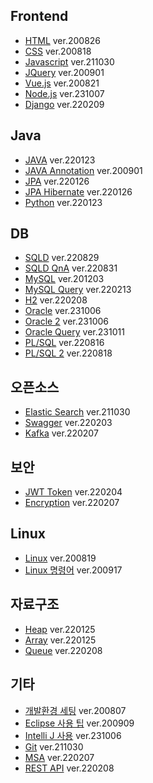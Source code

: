 ## Frontend
- [HTML](https://github.com/ynjch97/YNJCH_WIKI/wiki/HTML) ver.200826
- [CSS](https://github.com/ynjch97/YNJCH_WIKI/wiki/CSS) ver.200818
- [Javascript](https://github.com/ynjch97/YNJCH_WIKI/wiki/Javascript) ver.211030
- [JQuery](https://github.com/ynjch97/YNJCH_WIKI/wiki/JQuery) ver.200901
- [Vue.js](https://github.com/ynjch97/YNJCH_WIKI/wiki/Vue.js) ver.200821
- [Node.js](https://github.com/ynjch97/YNJCH_WIKI/wiki/Node.js) ver.231007
- [Django](https://github.com/ynjch97/YNJCH_WIKI/wiki/Django) ver.220209

## Java
- [JAVA](https://github.com/ynjch97/YNJCH_WIKI/wiki/JAVA") ver.220123
- [JAVA Annotation](https://github.com/ynjch97/YNJCH_WIKI/wiki/JAVA-Annotation) ver.200901
- [JPA](https://github.com/ynjch97/YNJCH_WIKI/wiki/JPA) ver.220126
- [JPA Hibernate](https://github.com/ynjch97/YNJCH_WIKI/wiki/JPA-Hibernate) ver.220126
- [Python](https://github.com/ynjch97/YNJCH_WIKI/wiki/Python) ver.220123

## DB
- [SQLD](https://github.com/ynjch97/YNJCH_WIKI/wiki/SQLD) ver.220829
- [SQLD QnA](https://github.com/ynjch97/YNJCH_WIKI/wiki/SQLD-QnA) ver.220831
- [MySQL](https://github.com/ynjch97/YNJCH_WIKI/wiki/MySQL) ver.201203
- [MySQL Query](https://github.com/ynjch97/YNJCH_WIKI/wiki/MySQL-Query) ver.220213
- [H2](https://github.com/ynjch97/YNJCH_WIKI/wiki/H2) ver.220208
- [Oracle](https://github.com/ynjch97/YNJCH_WIKI/wiki/Oracle) ver.231006
- [Oracle 2](https://github.com/ynjch97/YNJCH_WIKI/wiki/Oracle-2) ver.231006
- [Oracle Query](https://github.com/ynjch97/YNJCH_WIKI/wiki/Oracle-Query) ver.231011
- [PL/SQL](https://github.com/ynjch97/YNJCH_WIKI/wiki/PL-SQL) ver.220816
- [PL/SQL 2](https://github.com/ynjch97/YNJCH_WIKI/wiki/PL-SQL-2) ver.220818

## 오픈소스
- [Elastic Search](https://github.com/ynjch97/YNJCH_WIKI/wiki/Elastic-Search) ver.211030
- [Swagger](https://github.com/ynjch97/YNJCH_WIKI/wiki/Swagger) ver.220203
- [Kafka](https://github.com/ynjch97/YNJCH_WIKI/wiki/Kafka) ver.220207

## 보안 
- [JWT Token](https://github.com/ynjch97/YNJCH_WIKI/wiki/JWT-Token) ver.220204
- [Encryption](https://github.com/ynjch97/YNJCH_WIKI/wiki/Encryption) ver.220207

## Linux
- [Linux](https://github.com/ynjch97/YNJCH_WIKI/wiki/Linux) ver.200819
- [Linux 명령어](https://github.com/ynjch97/YNJCH_WIKI/wiki/Linux--%EB%AA%85%EB%A0%B9%EC%96%B4) ver.200917

## 자료구조
- [Heap](https://github.com/ynjch97/YNJCH_WIKI/wiki/Heap) ver.220125
- [Array](https://github.com/ynjch97/YNJCH_WIKI/wiki/Array) ver.220125
- [Queue](https://github.com/ynjch97/YNJCH_WIKI/wiki/Queue) ver.220208

## 기타
- [개발환경 세팅](https://github.com/ynjch97/YNJCH_WIKI/wiki/%EA%B0%9C%EB%B0%9C-%ED%99%98%EA%B2%BD-%EC%84%B8%ED%8C%85) ver.200807
- [Eclipse 사용 팁](https://github.com/ynjch97/YNJCH_WIKI/wiki/Eclipse) ver.200909
- [Intelli J 사용](https://github.com/ynjch97/YNJCH_WIKI/wiki/Intelli-J) ver.231006
- [Git](https://github.com/ynjch97/YNJCH_WIKI/wiki/Git) ver.211030
- [MSA](https://github.com/ynjch97/YNJCH_WIKI/wiki/MSA) ver.220207
- [REST API](https://github.com/ynjch97/YNJCH_WIKI/wiki/REST-API) ver.220208
